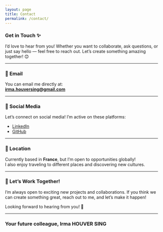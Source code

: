 ```yaml
---
layout: page
title: Contact
permalink: /contact/
---
```


### Get in Touch ✨

I’d love to hear from you! Whether you want to collaborate, ask questions, or just say hello — feel free to reach out. Let’s create something amazing together! 😊

---

### 📧 Email

You can email me directly at:  
**[irma.houversing@gmail.com](mailto:irma.houversing@gmail.com)**

---

### 📱 Social Media

Let’s connect on social media! I’m active on these platforms:

- [LinkedIn](https://www.linkedin.com/in/irma-hs)  
- [GitHub](https://github.com/irmahs)  

---

### 📍 Location

Currently based in **France**, but I’m open to opportunities globally!  
I also enjoy traveling to different places and discovering new cultures.

---

### 🌟 Let’s Work Together!

I’m always open to exciting new projects and collaborations. If you think we can create something great, reach out to me, and let’s make it happen!

Looking forward to hearing from you! 💬

---

### Your future colleague, Irma HOUVER SING